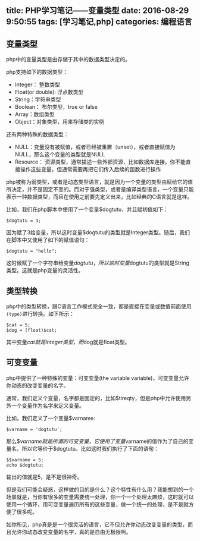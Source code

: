 title: PHP学习笔记——变量类型
date: 2016-08-29 9:50:55
tags: [学习笔记,php]
categories: 编程语言
---

## 变量类型

php中的变量类型是由存储于其中的数据类型决定的。

php支持如下的数据类型：
* Integer： 整数类型
* Float(or double): 浮点数类型
* String：字符串类型
* Boolean： 布尔类型，true or false
* Array：数组类型
* Object：对象类型，用来存储类的实例

还有两种特殊的数据类型：
* NULL：变量没有被赋值，或者已经被重置（unset），或者直接赋值为NULL，那么这个变量的类型就是NULL
* Resource： 资源类型，通常描述一些外部资源，比如数据库连接。你不能直接操作这些变量，但通常需要再把它们传入后续的函数进行操作

php被称为弱类型，或者是动态类型语言，就是因为一个变量的类型由赋给它的值所决定，并不是固定不变的。而对于强类型，或者是编译类型语言，一个变量只能表示一种数据类型，而且在使用之前要先定义出来，比如经典的C语言就是这样。

比如，我们在php脚本中使用了一个变量$dogtutu，并且赋初值如下：

```
$dogtutu = 3;
```

因为赋了3给变量，所以这时变量$dogtutu的类型就是Integer类型。随后，我们在脚本中又使用了如下的赋值语句：

```
$dogtutu = "hello";
```

这时候赋了一个字符串给变量$dogtutu，所以这时变量$dogtutu的类型就是String类型。这就是php变量的灵活性。

## 类型转换

php中的类型转换，跟C语言工作模式完全一致，都是直接在变量或数值前面使用`(type)`进行转换。如下所示：

```
$cat = 5;
$dog = (float)$cat;
```

其中变量$cat就是Integer类型，而$dog就是float类型。

## 可变变量

php中提供了一种特殊的变量：可变变量(the variable variable)，可变变量允许你动态的改变变量的名字。

通常，我们定义个变量，名字都是固定的，比如$tireqty，但是php中允许使用另外一个变量作为名字来定义变量。

比如，我们定义了一个变量$varname:

```
$varname = 'dogtutu';
```

那么$$varname就是所谓的可变变量，它使用了变量$varname的值作为了自己的变量名，所以它等价于$dogtutu。比如这时我们执行了下面的语句：

```
$$varname = 5;
echo $dogtutu;
```

输出的值就是5，是不是很神奇。

但是我们可能会疑惑，这样做的目的是什么？这个特性有什么用？我能想到的一个场景就是，当你有很多的变量需要统一处理，你一个一个处理太麻烦，这时就可以使用一个循环，用可变变量遍历所有的这些变量，做一个统一的处理，是不是就方便了很多呢。

如你所见，php真是是一个很灵活的语言，它不但允许你动态改变变量的类型，而且允许你动态改变变量的名字，真的是自由无极限啊。
